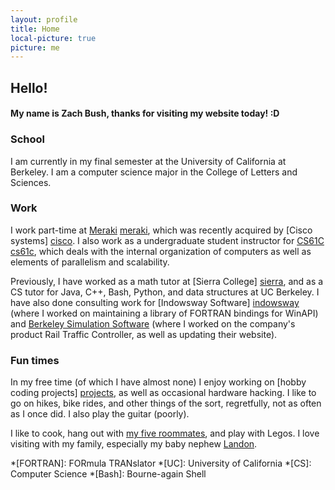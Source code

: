 ```yaml
---
layout: profile
title: Home
local-picture: true
picture: me
---
```

## Hello!

#### My name is Zach Bush, thanks for visiting my website today! :D

### School

I am currently in my final semester at the University of California at Berkeley.
I am a computer science major in the College of Letters and Sciences.

### Work

I work part-time at [Meraki] [meraki], which was recently acquired by [Cisco
systems] [cisco]. I also work as a undergraduate student instructor for [CS61C]
[cs61c], which deals with the internal organization of computers as well as
elements of parallelism and scalability.

Previously, I have worked as a math tutor at [Sierra College] [sierra], and as a
CS tutor for Java, C++, Bash, Python, and data structures at UC Berkeley. I have
also done consulting work for [Indowsway Software] [indowsway] (where I worked
on maintaining a library of FORTRAN bindings for WinAPI) and [Berkeley
Simulation Software][bss] (where I worked on the company's product Rail Traffic
Controller, as well as updating their website).

### Fun times

In my free time (of which I have almost none) I enjoy working on [hobby coding
projects] [projects], as well as occasional hardware hacking. I like to go on
hikes, bike rides, and other things of the sort, regretfully, not as often as I
once did. I also play the guitar (poorly).

I like to cook, hang out with [my five roommates][Roomies], and play with
Legos. I love visiting with my family, especially my baby nephew
[Landon][landy].

[meraki]: http://www.meraki.com/ "Meraki"
[cisco]: http://www.cisco.com/ "Cisco Systems"
[cs61c]: http://www-inst.eecs.berkeley.edu/~cs61c/sp13#staff "Machine Structures"
[sierra]: http://www.sierracollege.edu/ "Sierra College"
[indowsway]: http://www.indowsway.com/ "Indowsway Software"
[bss]: http://www.berkeleysimulation.com/ "Berkeley Simulation Software"
[landy]: http://blog.meofamily.net/ "Meo Family Blog"
[projects]: /projects/ "Hobby Projects"
[roomies]: /images/roomies.jpg "My Roommates"

*[FORTRAN]: FORmula TRANslator
*[UC]: University of California
*[CS]: Computer Science
*[Bash]: Bourne-again Shell
